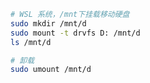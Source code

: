 <!--markdownlint-disable-next-line MD041 -->
```bash
# WSL 系统，/mnt下挂载移动硬盘
sudo mkdir /mnt/d
sudo mount -t drvfs D: /mnt/d
ls /mnt/d

# 卸载
sudo umount /mnt/d
```
